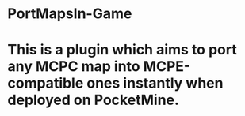 # PortMapsIn-Game
# This is a plugin which aims to port any MCPC map into MCPE-compatible ones instantly when deployed on PocketMine.
